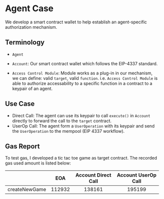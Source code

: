 # Agent Case

We develop a smart contract wallet to help establish an agent-specific authorization mechanism.

## Terminology

- `Agent`

- `Account`: Our smart contract wallet which follows the EIP-4337 standard.

- `Access Control Module`: Module works as a plug-in in our mechanism, we can define: valid `target`, valid `function`. i.e. `Access Control Module` is able to authorize accessability to a specific function in a contract to a keypair of an agent.

## Use Case

- Direct Call: The agent can use its keypair to call `execute()` in `Account` directly to forward the call to the `target` contract.
- UserOp Call: The agent form a `UserOperation` with its keypair and send the `UserOperation` to the mempool (EIP 4337 workflow).

## Gas Report

To test gas, I developed a tic tac toe game as target contract. The recorded gas used amount is listed below:

|               |  EOA   | Account Direct Call | Account UserOp Call |
| ------------- | :----: | :-----------------: | :-----------------: |
| createNewGame | 112932 |       138161        |       195199        |
